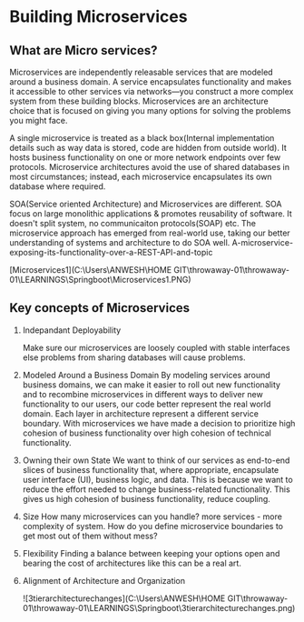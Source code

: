 
# Building Microservices

## What are Micro services?

Microservices are independently releasable services that are modeled around a business domain. A service encapsulates functionality and makes it accessible to other services via networks—you construct a more complex system from these building blocks. Microservices are an architecture choice that is focused on giving you many options for solving the problems you might face.

A single microservice is treated as a black box(Internal implementation details such as way data is stored, code are hidden from outside world). It hosts business
functionality on one or more network endpoints over few protocols.
Microservice architectures avoid the use of shared databases in most circumstances; instead, each microservice encapsulates its own database where required.

SOA(Service oriented Architecture) and Microservices are different. SOA focus on large monolithic applications & promotes reusability of software. It doesn't split system, no communicaiton protocols(SOAP) etc. The microservice approach has emerged from real-world use, taking our better understanding of systems and architecture to do SOA well.
A-microservice-exposing-its-functionality-over-a-REST-API-and-topic

[Microservices1](C:\Users\ANWESH\HOME GIT\throwaway-01\throwaway-01\LEARNINGS\Springboot\Microservices1.PNG)

## Key concepts of Microservices

1. Indepandant Deployability

    Make sure our microservices are loosely coupled with stable interfaces else problems from sharing databases will cause problems. 

2. Modeled Around a Business Domain
    By modeling services around business domains, we can make it easier to roll out new functionality and to recombine microservices in different ways to deliver new functionality to our users, our code better represent the real world domain.
    Each layer in architecture represent a different service boundary.
    With microservices we have made a decision to prioritize high cohesion of business functionality over high cohesion of technical functionality. 

3. Owning their own State
   We want to think of our services as end-to-end slices of business functionality that, where appropriate, encapsulate user interface (UI), business logic, and data. This is because we want to reduce the effort needed to change business-related functionality. This gives us high cohesion of business functionality, reduce coupling.

4. Size
    How many microservices can you handle? more services - more complexity of system.
    How do you define microservice boundaries to get most out of them without mess?

5. Flexibility
    Finding a balance between keeping your options open and bearing the cost of architectures like this can be a real art.

6. Alignment of Architecture and Organization

    ![3tierarchitecturechanges](C:\Users\ANWESH\HOME GIT\throwaway-01\throwaway-01\LEARNINGS\Springboot\3tierarchitecturechanges.png)




